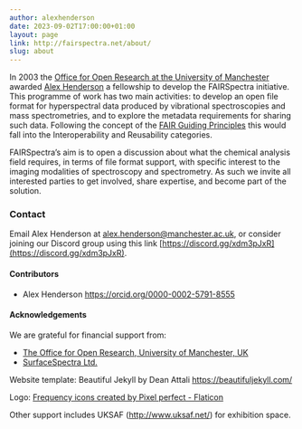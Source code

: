 ```yaml
---
author: alexhenderson
date: 2023-09-02T17:00:00+01:00
layout: page
link: http://fairspectra.net/about/
slug: about
---
```


In 2003 the [Office for Open Research at the University of Manchester](https://www.openresearch.manchester.ac.uk/) awarded [Alex Henderson](http://alexhenderson.info/) a fellowship to develop the FAIRSpectra initiative. This programme of work has two main activities: to develop an open file format for hyperspectral data produced by vibrational spectroscopies and mass spectrometries, and to explore the metadata requirements for sharing such data. Following the concept of the [FAIR Guiding Principles](/definitions/fair-principles/) this would fall into the Interoperability and Reusability categories. 

FAIRSpectra’s aim is to open a discussion about what the chemical analysis field requires, in terms of file format support, with specific interest to the imaging modalities of spectroscopy and spectrometry. As such we invite all interested parties to get involved, share expertise, and become part of the solution. 


### Contact

Email Alex Henderson at [alex.henderson@manchester.ac.uk](mailto:alex.henderson@manchester.ac.uk), or consider joining our Discord group using this link [https://discord.gg/xdm3pJxR](https://discord.gg/xdm3pJxR). 


#### Contributors

 * Alex Henderson <https://orcid.org/0000-0002-5791-8555>


#### Acknowledgements

We are grateful for financial support from:

 * [The Office for Open Research, University of Manchester, UK](https://www.openresearch.manchester.ac.uk/)
 * [SurfaceSpectra Ltd.](http://surfacespectra.com)
 
Website template: Beautiful Jekyll by Dean Attali https://beautifuljekyll.com/

Logo: [Frequency icons created by Pixel perfect - Flaticon](https://www.flaticon.com/free-icons/frequency)

Other support includes UKSAF (http://www.uksaf.net/) for exhibition space. 
